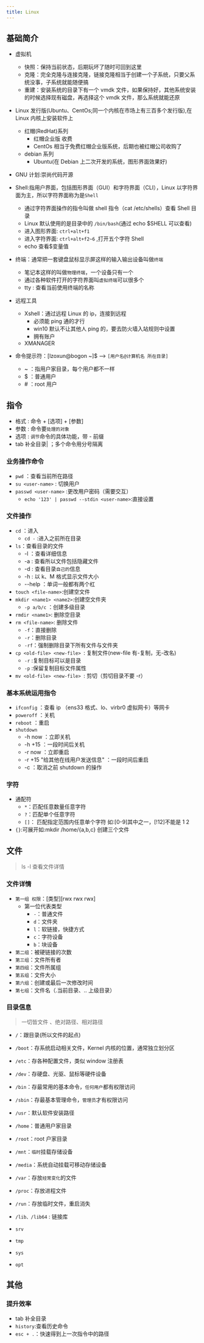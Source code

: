 ```yaml
---
title: Linux
---
```


## 基础简介

-   虚拟机
    -   快照：保持当前状态，后期玩坏了随时可回到这里
    -   克隆：完全克隆与连接克隆，链接克隆相当于创建一个子系统，只要父系统没事，子系统就能随便搞
    -   重建：安装系统的目录下有一个 vmdk 文件，如果保持好，其他系统安装的时候选择现有磁盘，再选择这个 vmdk 文件，那么系统就能还原
-   Linux 发行版(Ubuntu、CentOs;同一个内核在市场上有三百多个发行版),在 Linux 内核上安装软件上

    -   红帽(RedHat)系列
        -   红帽企业版 收费
        -   CentOs 相当于免费红帽企业版系统，后期也被红帽公司收购了
    -   debian 系列
        -   Ubuntu(在 Debian 上二次开发的系统，图形界面效果好)

-   GNU 计划:崇尚代码开源
-   Shell:指用户界面，包括图形界面（GUI）和字符界面（CLI），Linux 以字符界面为主，所以字符界面称为是`Shell`
    -   通过字符界面操作的指令叫做 shell 指令（cat /etc/shells）查看 Shell 目录
    -   Linux 默认使用的是目录中的 `/bin/bash`(通过 echo $SHELL 可以查看)
    -   进入图形界面: `ctrl+alt+f1`
    -   进入字符界面: `ctrl+alt+f2~6` ,打开五个字符 Shell
    -   echo 查看$变量值
-   终端：通常把一套键盘鼠标显示屏这样的输入输出设备叫做`终端`
    -   笔记本这样的叫做`物理终端`，一个设备只有一个
    -   通过各种软件打开的字符界面叫`虚拟终端`可以很多个
    -   tty : 查看当前使用终端的名称
-   远程工具
    -   Xshell：通过远程 Linux 的 ip，连接到远程
        -   必须能 ping 通的才行
        -   win10 默认不让其他人 ping 的，要去防火墙入站规则中设置
        -   拥有账户
    -   XMANAGER
-   命令提示符：[lzoxun@bogon ~]$ --> `[用户名@计算机名 所在目录]`
    -   ~ ：指用户家目录，每个用户都不一样
    -   $ ：普通用户
    -   \# ：root 用户

## 指令

-   格式 : 命令 + [选项] + [参数]
-   参数 : 命令要`处理的对象`
-   选项 : `调节`命令的具体功能，带 - 前缀
-   tab 补全目录| ；多个命令用分号隔离

### 业务操作命令

-   `pwd` ：查看当前所在路径
-   `su <user-name>` : 切换用户
-   `passwd <user-name>` :更改用户密码（需要交互）
    -   `echo '123' | passwd --stdin <user-name>`:直接设置

### 文件操作

-   `cd` ：进入
    -   `cd -` :进入之前所在目录
-   `ls`：查看目录的文件
    -   -l ：查看详细信息
    -   -a : 查看所以文件包括隐藏文件
    -   -d : 查看目录`自己的`信息
    -   -h : 以 k、M 格式显示文件大小
    -   --help ：单词一般都有两个杠
-   `touch <file-name>`:创建空文件
-   `mkdir <name1> <name2>`:创建空文件夹
    -   `-p a/b/c` ：创建多级目录
-   `rmdir <name1>`: 删除空目录
-   `rm <file-name>`: 删除文件
    -   `-f`：直接删除
    -   `-r`：删除目录
    -   `-rf`：强制删除目录下所有文件与文件夹
-   `cp <old-file> <new-file> `: 复制文件(new-file 有-复制，无-改名)
    -   `-r` :复制目标可以是目录
    -   `-p` :保留复制目标文件属性
-   `mv <old-file> <new-file> `: 剪切（剪切目录不要 -r）

### 基本系统运用指令

-   `ifconfig` ：查看 ip （ens33 格式、lo、virbr0 虚拟网卡）等网卡
-   `poweroff` ：关机
-   `reboot` ：重启
-   `shutdown`
    -   -h now ：立即关机
    -   -h +15 ：一段时间后关机
    -   -r now ：立即重启
    -   -r +15 "给其他在线用户发送信息" ：一段时间后重启
    -   -c ：取消之前 shutdown 的操作

### 字符

-   通配符
    -   `*`：匹配任意数量任意字符
    -   `?`：匹配单个任意字符
    -   `[]`： 匹配指定范围内任意单个字符 如:[0-9]其中之一，[!12]不能是 1 2
-   `{}`:可展开如:mkdir /home/{a,b,c} 创建三个文件

## 文件

> ls -l 查看文件详情

### 文件详情

-   `第一组 权限`：[类型][rwx rwx rwx]
    -   第一位代表类型
        -   `-`：普通文件
        -   `d`：文件夹
        -   `l`：软链接，快捷方式
        -   `c`：字符设备
        -   `b`：块设备
-   `第二组`：被硬链接的次数
-   `第三组`：文件所有者
-   `第四组`：文件所属组
-   `第五组`：文件大小
-   `第六组`：创建或最后一次修改时间
-   `第七组`：文件名（.当前目录、.. 上级目录）

### 目录信息

> 一切皆文件 、绝对路径、相对路径

-   `/`：跟目录(所以文件的起点)
-   `/boot`：存系统启动相关文件，Kernel 内核的位置，通常独立划分区
-   `/etc`：存各种配置文件，类似 window 注册表
-   `/dev`：存硬盘、光驱、鼠标等硬件设备
-   `/bin`：存最常用的基本命令，`任何用户`都有权限访问
-   `/sbin`：存最基本管理命令，`管理员`才有权限访问
-   `/usr`：默认软件安装路径
-   `/home`：普通用户家目录
-   `/root`：root 户家目录
-   `/mnt`：`临时`挂载存储设备
-   `/media`：系统自动挂载可移动存储设备
-   `/var`：存放`经常变化`的文件
-   `/proc`：存放进程文件
-   `/run`：存放临时文件，重启消失
-   `/lib、/lib64` : 链接库

-   `srv`
-   `tmp`
-   `sys`
-   `opt`

## 其他

### 提升效率

-   tab 补全目录
-   `history`:查看历史命令
-   `esc + .`：快速得到上一次指令中的路径
